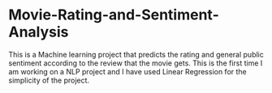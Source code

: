 # Movie-Rating-and-Sentiment-Analysis
This is a Machine learning project that predicts the rating and general public sentiment according to the review that the movie gets. This is the first time I am working on a NLP project and I have used Linear Regression for the simplicity of the project.
